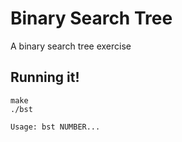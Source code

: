 Binary Search Tree
==================

A binary search tree exercise

Running it!
-----------

```
make
./bst
```

```
Usage: bst NUMBER...
```
